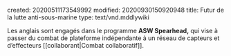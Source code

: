 created: 20200511173549992
modified: 20200930150920948
title: Futur de la lutte anti-sous-marine
type: text/vnd.mddlywiki

Les anglais sont engagés dans le programme **ASW Spearhead,** qui vise à passer du combat de plateforme indépendante à un réseau de capteurs et d’effecteurs [[collaborant|Combat collaboratif]].